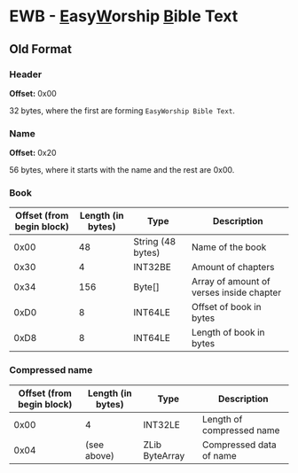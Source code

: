 # EWB - <ins>E</ins>asy<ins>W</ins>orship <ins>B</ins>ible Text

## Old Format

### Header

**Offset:** 0x00

32 bytes, where the first are forming `EasyWorship Bible Text`.

### Name

**Offset:** 0x20

56 bytes, where it starts with the name and the rest are 0x00.

### Book

| Offset (from begin block) | Length (in bytes) | Type | Description |
| - | - | - | - |
| 0x00 | 48 | String (48 bytes) | Name of the book |
| 0x30 | 4 | INT32BE | Amount of chapters |
| 0x34 | 156 | Byte[] | Array of amount of verses inside chapter |
| 0xD0 | 8 | INT64LE | Offset of book in bytes |
| 0xD8 | 8 | INT64LE | Length of book in bytes |

### Compressed name

| Offset (from begin block) | Length (in bytes) | Type | Description |
| - | - | - | - |
| 0x00 | 4 | INT32LE | Length of compressed name |
| 0x04 | (see above) | ZLib ByteArray | Compressed data of name |
